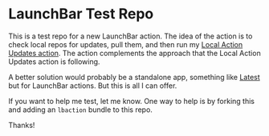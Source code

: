 # LaunchBar Test Repo 

This is a test repo for a new LaunchBar action. The idea of the action is to check local repos for updates, pull them, and then run my [Local Action Updates action](https://github.com/Ptujec/LaunchBar/tree/master/Local-Action-Updates). The action complements the approach that the Local Action Updates action is following. 

A better solution would probably be a standalone app, something like [Latest](https://max.codes/latest/) but for LaunchBar actions. But this is all I can offer.

If you want to help me test, let me know. One way to help is by forking this and adding an `lbaction` bundle to this repo.

Thanks!
